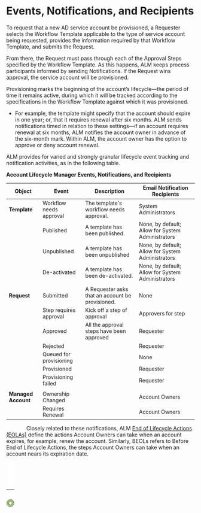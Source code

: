 ﻿[title]: # (Events, Notifications, and Recipients)
[tags]: # (Account Lifecycle Manager,ALM,)
[priority]: # (2200)

# Events, Notifications, and Recipients

To request that a new AD service account be provisioned, a Requester selects the Workflow Template applicable to the type of service account being requested, provides the information required by that Workflow Template, and submits the Request.

From there, the Request must pass through each of the Approval Steps specified by the Workflow Template. As this happens, ALM keeps process participants informed by sending Notifications. If the Request wins approval, the service account will be provisioned.

Provisioning marks the beginning of the account’s lifecycle—the period of time it remains active, during which it will be tracked according to the specifications in the Workflow Template against which it was provisioned.

* For example, the template might specify that the account should expire in one year; or, that it requires renewal after six months. ALM sends notifications timed in relation to these settings—if an account requires renewal at six months, ALM notifies the account owner in advance of the six-month mark. Within ALM, the account owner has the option to approve or deny account renewal.

ALM provides for varied and strongly granular lifecycle event tracking and notification activities, as in the following table.

**Account Lifecycle Manager Events, Notifications, and Recipients**

| **Object**          | **Event**               | **Description**                                   | **Email Notification Recipients**                 |
|---------------------|-------------------------|---------------------------------------------------|---------------------------------------------------|
| **Template**        | Workflow needs approval | The template's workflow needs approval.           | System Administrators                             |
|                     | Published               | A template has been published.                    | None, by default; Allow for System Administrators |
|                     | Unpublished             | A template has been unpublished                   | None, by default; Allow for System Administrators |
|                     | De-activated            | A template has been de-activated.                 | None, by default; Allow for System Administrators |
|                     |                         |                                                   |                                                   |
| **Request**         | Submitted               | A Requester asks that an account be provisioned.  | None                                              |
|                     | Step requires approval  | Kick off a step of approval                       | Approvers for step                                |
|                     | Approved                | All the approval steps have been approved         | Requester                                         |
|                     | Rejected                |                                                   | Requester                                         |
|                     | Queued for provisioning |                                                   | None                                              |
|                     | Provisioned             |                                                   | Requester                                         |
|                     | Provisioning failed     |                                                   | Requester                                         |
|                     |                         |                                                   |                                                   |
| **Managed Account** | Ownership Changed       |                                                   | Account Owners                                    |
|                     | Requires Renewal        |                                                   | Account Owners                                    |
 
 
 
Closely related to these notifications, ALM [End of Lifecycle Actions (EOLAs)](eol-actions.md) define the actions Account Owners can take when an account expires, for example, renew the account. Similarly, BEOLs refers to Before End of Lifecycle Actions, the steps Account Owners can take when an account nears its expiration date.

![Article End](../alm-bug.png)
